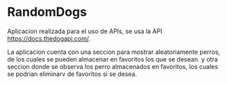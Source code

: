 # RandomDogs

Aplicacion realizada para el uso de APIs, se usa la API https://docs.thedogapi.com/.

La aplicacion cuenta con una seccion para mostrar aleatoriamente perros, de los cuales se pueden almacenar en favoritos los que se desean. y otra seccion donde se observa los perro almacenados en favoritos, los cuales se podrian eliminarv de favoritos si se desea.
